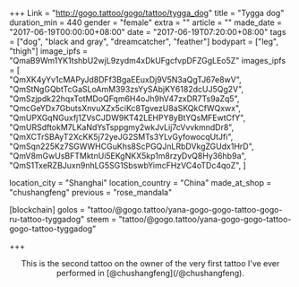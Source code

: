 +++
Link = "http://gogo.tattoo/gogo/tattoo/tygga_dog"
title = "Tygga dog"
duration_min = 440
gender = "female"
extra = ""
article = ""
made_date = "2017-06-19T00:00:00+08:00"
date = "2017-06-19T07:20:00+08:00"
tags = ["dog", "black and gray", "dreamcatcher", "feather"]
bodypart = ["leg", "thigh"]
image_ipfs = "QmaB9Wm1YK1tshbU2wjL9zydm4xDkUFgcfvpDFZGgLEo5Z"
images_ipfs = [  
  "QmXK4yYv1cMAPyJd8DFf3BgaEEuxDj9V5N3aQgTJ67e8wV",
  "QmStNgGQbtTcGaSLoAmM393zsYySAbjKY6182dcUJ5Qg2V",
  "QmSzjpdk22hqxTotMDoQFqm6H4oJh9hV47zxDR7Ts9aZq5",
  "QmcGeYDx7GbutsXnvuXZx5ciKc8TgvezU8aSKQkCfWQxwx",
  "QmUPXGqNGuxfj1ZVsCJDW9KT42LEHPY8yBtYQsMFEwtCfY",
  "QmURSdftokM7LKaNdYsTsppgmy2wkJvLij7cVvvkmndDr8",
  "QmXCTrSBAyT2XcKK5j72yeJG2SMTs3YLvGyfowocqUtJfi",
  "QmSqn225Kz7SGWWHCGuKhs8ScPGQJnLRbDVkgZGUdx1HrD",
  "QmV8mGwUsBFTMktnUi5EKgNKX5kp1m8rzyDvQ8Hy36hb9a",
  "QmS1TxeRZBJuxn9nhLG5SG1SbswbYimcFHzVC4oTDc4qoZ",
]

location_city = "Shanghai"
location_country = "China"
made_at_shop = "chushangfeng"
previous = "rose_mandala"

[blockchain]
golos = "tattoo/@gogo.tattoo/yana-gogo-gogo-tattoo-gogo-ru-tattoo-tyggadog"
steem = "tattoo/@gogo.tattoo/yana-gogo-gogo-tattoo-gogo-tattoo-tyggadog"

+++
<center>
This is the second tattoo on the owner of the very first tattoo I've ever performed in [@chushangfeng](/@chushangfeng).
</center>
